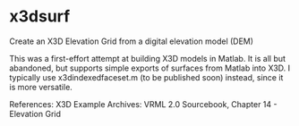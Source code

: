 # x3dsurf
Create an X3D Elevation Grid from a digital elevation model (DEM)

This was a first-effort attempt at building X3D models in Matlab. It is all but abandoned, but supports simple exports of surfaces from Matlab into X3D. I typically use x3dindexedfaceset.m (to be published soon) instead, since it is more versatile.

References:	X3D Example Archives: VRML 2.0 Sourcebook, Chapter 14 - Elevation Grid
